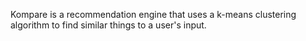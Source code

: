 Kompare is a recommendation engine that uses a k-means clustering algorithm to find similar things to a user's input. 
